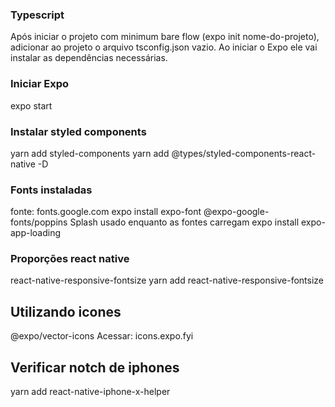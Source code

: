### Typescript
Após iniciar o projeto com minimum bare flow (expo init nome-do-projeto), adicionar ao projeto o arquivo tsconfig.json vazio. Ao iniciar o Expo ele vai instalar as dependências necessárias.

### Iniciar Expo
expo start

### Instalar styled components
yarn add styled-components
yarn add @types/styled-components-react-native -D

### Fonts instaladas 
fonte: fonts.google.com
expo install expo-font @expo-google-fonts/poppins
Splash usado enquanto as fontes carregam 
expo install expo-app-loading

### Proporções react native
react-native-responsive-fontsize
yarn add react-native-responsive-fontsize

## Utilizando icones
@expo/vector-icons
Acessar: icons.expo.fyi

## Verificar notch de iphones
yarn add react-native-iphone-x-helper 